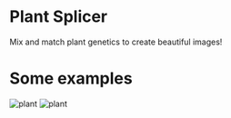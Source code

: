 # Plant Splicer
Mix and match plant genetics to create beautiful images!

# Some examples
![plant](https://github.com/Wurnace/plant_splicer/assets/122387227/5c75d1e8-789b-481d-bafd-8ee127c1e522)
![plant](https://github.com/Wurnace/plant_splicer/assets/122387227/413a2da3-d7f8-4131-999c-ca3af1fb9342)

